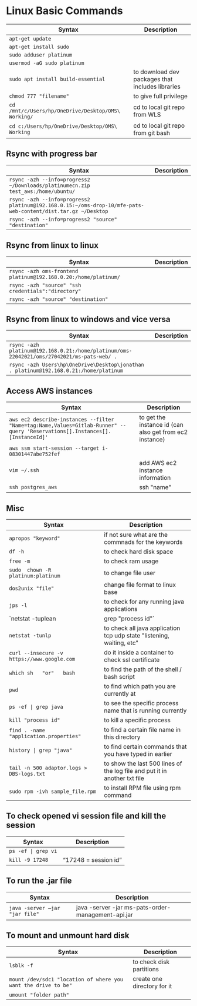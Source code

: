 # Linux Basic Commands
| Syntax | Description |
| ----------- | ----------- |
| `apt-get update` | 
| `apt-get install sudo` | 
| `sudo adduser platinum` | 
| `usermod -aG sudo platinum` | 
| `sudo apt install build-essential` | to download dev packages that includes libraries |
| `chmod 777 "filename"` | to give full privilege
| `cd /mnt/c/Users/hp/OneDrive/Desktop/OMS\ Working/` | cd to local git repo from WLS |
| `cd c:/Users/hp/OneDrive/Desktop/OMS\ Working` | cd to local git repo from git bash |

## Rsync with progress bar
| Syntax | Description |
| ----------- | ----------- |
| `rsync -azh --info=progress2 ~/Downloads/platinumecn.zip test_aws:/home/ubuntu/` | 
| `rsync -azh --info=progress2 platinum@192.168.0.15:~/oms-drop-10/mfe-pats-web-content/dist.tar.gz ~/Desktop` |
| `rsync -azh --info=progress2 "source" "destination"` |

## Rsync from linux to linux
| Syntax | Description |
| ----------- | ----------- |
| `rsync -azh oms-frontend platinum@192.168.0.20:/home/platinum/` |
| `rsync -azh "source" "ssh credentials":"directory"` |
| `rsync -azh "source" "destination"` |


## Rsync from linux to windows and vice versa
| Syntax | Description |
| ----------- | ----------- |
| `rsync -azh platinum@192.168.0.21:/home/platinum/oms-22042021/oms/27042021/ms-pats-web/ .` |
| `rsync -azh Users\hp\OneDrive\Desktop\jonathan . platinum@192.168.0.21:/home/platinum` |

## Access AWS instances
| Syntax | Description |
| ----------- | ----------- |
| `aws ec2 describe-instances --filter "Name=tag:Name,Values=Gitlab-Runner" --query 'Reservations[].Instances[].[InstanceId]'` | to get the instance id (can also get from ec2 instance)
| `aws ssm start-session --target i-08301447abe752fef` |
| `vim ~/.ssh` | add AWS ec2 instance information |
| `ssh postgres_aws` | ssh "name" | in the .ssh file |

## Misc
| Syntax | Description |
| ----------- | ----------- |
| `apropos "keyword"`                         | if not sure what are the commnads for the keywords |
| `df -h`                                     | to check hard disk space |
| `free -m`                                   | to check ram usage |
| `sudo  chown -R platinum:platinum`          | to change file user |
| `dos2unix "file"`                           | change file format to linux base | 
| `jps -l`                                    | to check for any running java applications | 
| `netstat -tuplean | grep "process id"`      | to check specific java application tcp udp state "listening, waiting, etc" |
| `netstat -tunlp`                            | to check all java application tcp udp state "listening, waiting, etc" |
| `curl --insecure -v https://www.google.com` | do it inside a container to check ssl certificate |
| `which sh   "or"   bash`                       | to find the path of the shell / bash script |
| `pwd`                                       | to find which path you are currently at | 
| `ps -ef \| grep java`  | to see the specific process name that is running currently |
| `kill "process id"`                         | to kill a specific process |
| `find . -name "application.properties"`     | to find a certain file name in this directory |
| `history \| grep "java"`                     | to find certain commands that you have typed in earlier |
| `tail -n 500 adaptor.logs > DBS-logs.txt`   | to show the last 500 lines of the log file and put it in another txt file |
| `sudo rpm -ivh sample_file.rpm`             | to install RPM file using rpm command |

## To check opened vi session file and kill the session
| Syntax | Description |
| ----------- | ----------- |
| `ps -ef \| grep vi` |
| `kill -9 17248` | “17248 = session id” |

## To run the .jar file
| Syntax | Description |
| ----------- | ----------- |
| `java -server –jar "jar file"` | java -server -jar ms-pats-order-management-api.jar |

## To mount and unmount hard disk
| Syntax | Description |
| ----------- | ----------- |
| `lsblk -f`  | to check disk partitions |
| `mount /dev/sdc1 "location of where you want the drive to be"`  | create one directory for it |
| `umount "folder path"` |